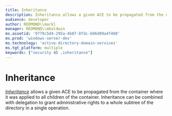 ```yaml
---
title: Inheritance
description: Inheritance allows a given ACE to be propagated from the container where it was applied to all children of the container.
audience: developer
author: REDMOND\\markl
manager: REDMOND\\mbaldwin
ms.assetid: '9779c5d4-295a-4b87-8fdc-b96d09a4f480'
ms.prod: 'windows-server-dev'
ms.technology: 'active-directory-domain-services'
ms.tgt_platform: multiple
keywords: ["security AD ,inheritance"]
---
```


# Inheritance

[*Inheritance*](https://msdn.microsoft.com/library/ms681910#-ds-inheritance) allows a given ACE to be propagated from the container where it was applied to all children of the container. Inheritance can be combined with delegation to grant administrative rights to a whole subtree of the directory in a single operation.

 

 




